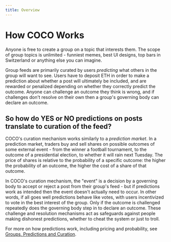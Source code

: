 ```yaml
---
title: Overview
---
```

# How COCO Works

Anyone is free to create a group on a topic that interests them. The scope of group topics is unlimited - funniest memes, best UI designs, top bars in Switzerland or anything else you can imagine. 

Group feeds are primarily curated by users *predicting* what others in the group will want to see. Users have to deposit ETH in order to make a prediction about whether a post will ultimately be included, and are rewarded or penalized depending on whether they correctly predict the outcome. Anyone can challenge an outcome they think is wrong, and if challenges don't resolve on their own then a group's governing body can declare an outcome. 

## So how do YES or NO predictions on posts translate to curation of the feed?

COCO's curation mechanism works similarly to a *prediction market*. In a prediction market, traders buy and sell shares on possible outcomes of some external event - from the winner a football tournament, to the outcome of a presidential election, to whether it will rain next Tuesday. The price of shares is relative to the probability of a specific outcome: the higher the probability of an outcome, the higher the cost of a share of that outcome. 

In COCO's curation mechanism, the "event" is a decision by a governing body to accept or reject a post from their group's feed - but if predictions work as intended then the event doesn't actually need to occur. In other words, if all goes well predictions behave like votes, with users incentivized to vote in the best interest of the group. Only if the outcome is challenged repeatedly does the governing body step in to declare an outcome. These challenge and resolution mechanisms act as safeguards against people making dishonest predictions, whether to cheat the system or just to troll. 

For more on how predictions work, including pricing and probability, see [Groups, Predictions and Curation](https://coco-docs.vercel.app/more-about-coco/groups-predictions-curation).
